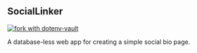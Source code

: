 ## SocialLinker

[![fork with dotenv-vault](https://badge.dotenv.org/fork.svg?r=1)](https://vault.dotenv.org/project/vlt_2661fe3bf45004669ef7747db39eeee43540bec316519cafdaf579a92851fb74/example)

A database-less web app for creating a simple social bio page.
